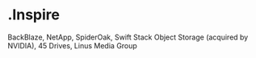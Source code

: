 # .Inspire
BackBlaze, NetApp, SpiderOak, Swift Stack Object Storage (acquired by NVIDIA), 45 Drives, Linus Media Group
